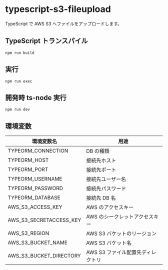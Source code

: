 # typescript-s3-fileupload

TypeScript で AWS S3 へファイルをアップロードします。

## TypeScript トランスパイル

```
npm run build
```

## 実行

```
npm run exec
```

## 開発時 ts-node 実行

```
npm run dev
```

## 環境変数

| 環境変数名              | 用途                              |
| ----------------------- | --------------------------------- |
| TYPEORM_CONNECTION      | DB の種類                         |
| TYPEORM_HOST            | 接続先ホスト                      |
| TYPEORM_PORT            | 接続先ポート                      |
| TYPEORM_USERNAME        | 接続先ユーザー名                  |
| TYPEORM_PASSWORD        | 接続先パスワード                  |
| TYPEORM_DATABASE        | 接続先 DB 名                      |
| AWS_S3_ACCESS_KEY       | AWS のアクセスキー                |
| AWS_S3_SECRETACCESS_KEY | AWS のシークレットアクセスキー    |
| AWS_S3_REGION           | AWS S3 バケットのリージョン       |
| AWS_S3_BUCKET_NAME      | AWS S3 バケット名                 |
| AWS_S3_BUCKET_DIRECTORY | AWS S3 ファイル配置先ディレクトリ |
